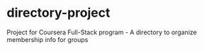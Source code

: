 # directory-project
Project for Coursera Full-Stack program - A directory to organize membership info for groups
